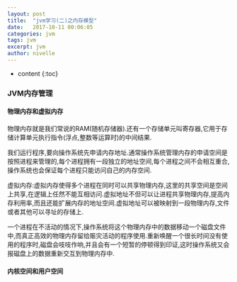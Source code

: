 ```yaml
---
layout: post
title:  "jvm学习(二)之内存模型"
date:   2017-10-11 00:06:05
categories: jvm
tags: jvm
excerpt: jvm
author: nivelle
---
```


* content
{:toc}


### JVM内存管理

#### 物理内存和虚拟内存

物理内存就是我们常说的RAM(随机存储器).还有一个存储单元叫寄存器,它用于存储计算单元执行指令(浮点,整数等运算时)的中间结果.


我们运行程序,要向操作系统先申请内存地址.通常操作系统管理内存的申请空间是按照进程来管理的,每个进程拥有一段独立的地址空间,每个进程之间不会相互重合,操作系统也会保证每个进程只能访问自己的内存空间.


虚拟内存:虚拟内存使得多个进程在同时可以共享物理内存,这里的共享空间是空间上共享,在逻辑上任然不能互相访问.虚拟地址不但可以让进程共享物理内存,提高内存利用率,而且还能扩展内存的地址空间.虚拟地址可以被映射到一段物理内存,文件或者其他可以寻址的存储上.


一个进程在不活动的情况下,操作系统将这个物理内存中的数据移动一个磁盘文件中,而真正高效的物理内存留给赈灾活动的程序使用.重新唤醒一个很长时间没有使用的程序时,磁盘会吱吱作响,并且会有一个短暂的停顿得到印证,这时操作系统又会报磁盘上的数据重新交互到物理内存中.


####  内核空间和用户空间




